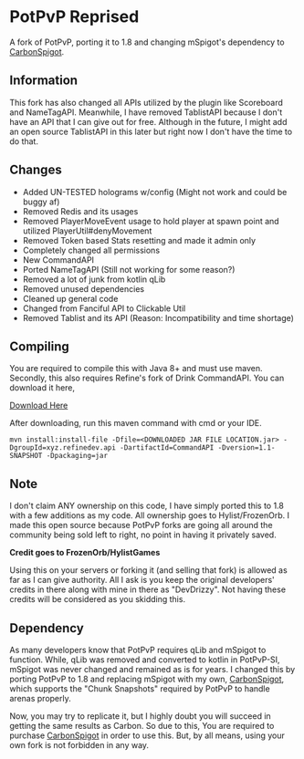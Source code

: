 # PotPvP Reprised

A fork of PotPvP, porting it to 1.8 and changing mSpigot's dependency to [CarbonSpigot](https://polymart.org/resource/1-8-carbonspigot.1341).

## Information
This fork has also changed all APIs utilized by the plugin like Scoreboard and NameTagAPI.
Meanwhile, I have removed TablistAPI because I don't have an API that I can give out for free.
Although in the future, I might add an open source TablistAPI in this later but right now I don't have the time to do that.

## Changes

- Added UN-TESTED holograms w/config (Might not work and could be buggy af)
- Removed Redis and its usages
- Removed PlayerMoveEvent usage to hold player at spawn point and utilized PlayerUtil#denyMovement
- Removed Token based Stats resetting and made it admin only
- Completely changed all permissions
- New CommandAPI
- Ported NameTagAPI (Still not working for some reason?)
- Removed a lot of junk from kotlin qLib
- Removed unused dependencies
- Cleaned up general code
- Changed from Fanciful API to Clickable Util
- Removed Tablist and its API (Reason: Incompatibility and time shortage)

## Compiling
You are required to compile this with Java 8+ and must use maven.
Secondly, this also requires Refine's fork of Drink CommandAPI.
You can download it here,

[Download Here](https://cdn.discordapp.com/attachments/826102925805092885/966575292460179536/CommandAPI-1.1-SNAPSHOT.jar)

After downloading, run this maven command with cmd or your IDE.
```
mvn install:install-file -Dfile=<DOWNLOADED JAR FILE LOCATION.jar> -DgroupId=xyz.refinedev.api -DartifactId=CommandAPI -Dversion=1.1-SNAPSHOT -Dpackaging=jar
```

## Note
I don't claim ANY ownership on this code, I have simply ported this to 1.8 with a few additions as my code.
All ownership goes to Hylist/FrozenOrb. I made this open source because PotPvP forks are going all around the community
being sold left to right, no point in having it privately saved.

**Credit goes to FrozenOrb/HylistGames**

Using this on your servers or forking it (and selling that fork) is allowed as far as I can give authority. All I ask is you keep the original developers' credits in there along with mine in there as "DevDrizzy". Not having these credits will be considered as you skidding this.

## Dependency
As many developers know that PotPvP requires qLib and mSpigot to function. While, qLib was removed and converted to kotlin in PotPvP-SI, mSpigot was never changed and remained as is for years. I changed this by porting PotPvP to 1.8 and replacing mSpigot with my own, [CarbonSpigot](https://polymart.org/resource/1-8-carbonspigot.1341), which supports the "Chunk Snapshots" required by PotPvP to handle arenas properly.

Now, you may try to replicate it, but I highly doubt you will succeed in getting the same results as Carbon. So due to this, You are required to purchase [CarbonSpigot](https://polymart.org/resource/1-8-carbonspigot.1341) in order to use this. But, by all means, using your own fork is not forbidden in any way.
